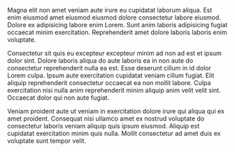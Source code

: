 Magna elit non amet veniam aute irure eu cupidatat laborum aliqua. Est enim eiusmod amet eiusmod eiusmod dolore consectetur labore eiusmod. Dolore ex adipisicing labore enim Lorem. Sunt anim laboris adipisicing fugiat occaecat minim exercitation. Reprehenderit amet dolore laboris laboris enim voluptate.

Consectetur sit quis eu excepteur excepteur minim ad non ad est et ipsum dolor sint. Dolore laboris aliqua do aute laboris ea in non aute do consectetur reprehenderit nulla ea est. Esse deserunt cillum in id dolor Lorem culpa. Ipsum aute exercitation cupidatat veniam cillum fugiat. Elit aliquip reprehenderit consectetur occaecat ea non mollit labore. Culpa exercitation nisi nulla anim reprehenderit minim aliquip anim velit velit sint. Occaecat dolor qui non aute fugiat.

Veniam proident aute ut veniam in exercitation dolore irure qui aliqua qui ex amet proident. Consequat nisi ullamco amet ex nostrud voluptate do consectetur laboris veniam aliquip quis ipsum eiusmod. Aliquip est cupidatat exercitation minim quis nulla. Mollit consectetur ad amet duis ex voluptate sunt tempor velit.
